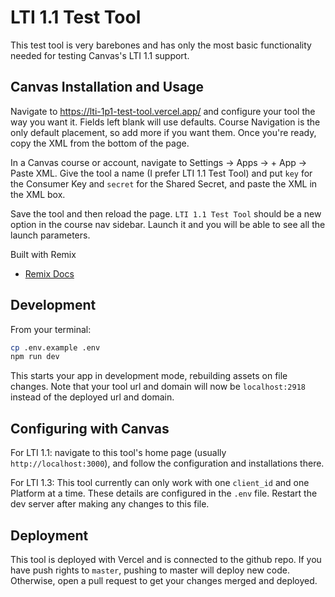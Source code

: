 # LTI 1.1 Test Tool

This test tool is very barebones and has only the most basic functionality needed
for testing Canvas's LTI 1.1 support.

## Canvas Installation and Usage

Navigate to https://lti-1p1-test-tool.vercel.app/ and configure your tool
the way you want it. Fields left blank will use defaults. Course Navigation is the
only default placement, so add more if you want them. Once you're ready, copy the
XML from the bottom of the page.

In a Canvas course or account, navigate to Settings -> Apps -> + App -> Paste XML.
Give the tool a name (I prefer LTI 1.1 Test Tool) and put `key` for the Consumer
Key and `secret` for the Shared Secret, and paste the XML in the XML box.

Save the tool and then reload the page. `LTI 1.1 Test Tool` should be a new option
in the course nav sidebar. Launch it and you will be able to see all the launch
parameters.

Built with Remix

- [Remix Docs](https://remix.run/docs)

## Development

From your terminal:

```sh
cp .env.example .env
npm run dev
```

This starts your app in development mode, rebuilding assets on file changes.
Note that your tool url and domain will now be `localhost:2918` instead of the
deployed url and domain.

## Configuring with Canvas

For LTI 1.1: navigate to this tool's home page (usually `http://localhost:3000`),
and follow the configuration and installations there.

For LTI 1.3: This tool currently can only work with one `client_id` and one
Platform at a time. These details are configured in the `.env` file. Restart
the dev server after making any changes to this file.

## Deployment

This tool is deployed with Vercel and is connected to the github repo. If you
have push rights to `master`, pushing to master will deploy new code. Otherwise,
open a pull request to get your changes merged and deployed.
